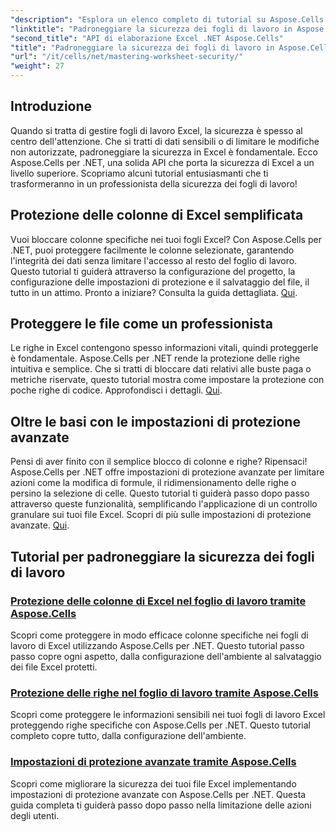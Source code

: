 ```yaml
---
"description": "Esplora un elenco completo di tutorial su Aspose.Cells per .NET. Impara a padroneggiare la sicurezza dei fogli di lavoro con pratiche guide passo passo per la protezione di Excel."
"linktitle": "Padroneggiare la sicurezza dei fogli di lavoro in Aspose.Cells per .NET"
"second_title": "API di elaborazione Excel .NET Aspose.Cells"
"title": "Padroneggiare la sicurezza dei fogli di lavoro in Aspose.Cells per .NET"
"url": "/it/cells/net/mastering-worksheet-security/"
"weight": 27
---
```


## Introduzione

Quando si tratta di gestire fogli di lavoro Excel, la sicurezza è spesso al centro dell'attenzione. Che si tratti di dati sensibili o di limitare le modifiche non autorizzate, padroneggiare la sicurezza in Excel è fondamentale. Ecco Aspose.Cells per .NET, una solida API che porta la sicurezza di Excel a un livello superiore. Scopriamo alcuni tutorial entusiasmanti che ti trasformeranno in un professionista della sicurezza dei fogli di lavoro!

## Protezione delle colonne di Excel semplificata  
Vuoi bloccare colonne specifiche nei tuoi fogli Excel? Con Aspose.Cells per .NET, puoi proteggere facilmente le colonne selezionate, garantendo l'integrità dei dati senza limitare l'accesso al resto del foglio di lavoro. Questo tutorial ti guiderà attraverso la configurazione del progetto, la configurazione delle impostazioni di protezione e il salvataggio del file, il tutto in un attimo. Pronto a iniziare? Consulta la guida dettagliata. [Qui](./excel-column-protection/).

## Proteggere le file come un professionista  
Le righe in Excel contengono spesso informazioni vitali, quindi proteggerle è fondamentale. Aspose.Cells per .NET rende la protezione delle righe intuitiva e semplice. Che si tratti di bloccare dati relativi alle buste paga o metriche riservate, questo tutorial mostra come impostare la protezione con poche righe di codice. Approfondisci i dettagli. [Qui](./protecting-rows/).

## Oltre le basi con le impostazioni di protezione avanzate  
Pensi di aver finito con il semplice blocco di colonne e righe? Ripensaci! Aspose.Cells per .NET offre impostazioni di protezione avanzate per limitare azioni come la modifica di formule, il ridimensionamento delle righe o persino la selezione di celle. Questo tutorial ti guiderà passo dopo passo attraverso queste funzionalità, semplificando l'applicazione di un controllo granulare sui tuoi file Excel. Scopri di più sulle impostazioni di protezione avanzate. [Qui](./advanced-protection-settings/).

## Tutorial per padroneggiare la sicurezza dei fogli di lavoro
### [Protezione delle colonne di Excel nel foglio di lavoro tramite Aspose.Cells](./excel-column-protection/)
Scopri come proteggere in modo efficace colonne specifiche nei fogli di lavoro di Excel utilizzando Aspose.Cells per .NET. Questo tutorial passo passo copre ogni aspetto, dalla configurazione dell'ambiente al salvataggio dei file Excel protetti.
### [Protezione delle righe nel foglio di lavoro tramite Aspose.Cells](./protecting-rows/)
Scopri come proteggere le informazioni sensibili nei tuoi fogli di lavoro Excel proteggendo righe specifiche con Aspose.Cells per .NET. Questo tutorial completo copre tutto, dalla configurazione dell'ambiente.
### [Impostazioni di protezione avanzate tramite Aspose.Cells](./advanced-protection-settings/)
Scopri come migliorare la sicurezza dei tuoi file Excel implementando impostazioni di protezione avanzate con Aspose.Cells per .NET. Questa guida completa ti guiderà passo dopo passo nella limitazione delle azioni degli utenti.